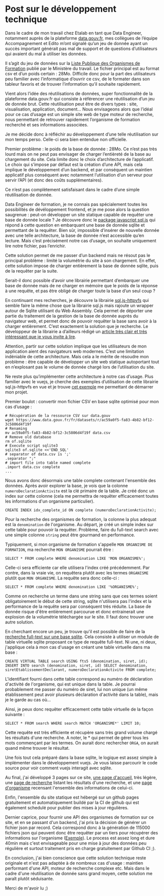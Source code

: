 # Post sur le développement technique

Dans le cadre de mon travail chez Etalab en tant que Data Engineer, notamment auprès de la plateforme [data.gouv.fr](https://data.gouv.fr), mes collègues de l’équipe Accompagnement et Edito m’ont signalé qu’un jeu de donnée ayant un succès important générait pas mal de support et de questions d’utilisateurs qui avaient du mal à utiliser les données.

Il s’agit du jeu de données sur la [Liste Publique des Organismes de Formation](https://www.data.gouv.fr/fr/datasets/liste-publique-des-organismes-de-formation-l-6351-7-1-du-code-du-travail/) publié par le Ministère du travail. Le fichier principal est au format csv et d’un poids certain : 28Mo. Difficile donc pour la part des utilisateurs peu familier avec l’informatique d’ouvrir ce csv, de le formater dans son tableur favoris et de trouver l’information qu’il souhaite rapidement. 

Vient alors l’idée des réutilisations de données, super fonctionnalité de la plateforme data.gouv.fr qui consiste à référencer une réutilisation d’un jeu de donnée brut. Cette réutilisation peut être de divers types : site, visualisation, application, document… Nous envisageons alors que l’idéal pour ce cas d’usage est un simple site web de type moteur de recherche, nous permettant de retrouver rapidement l’organisme de formation recherché et ses informations associées.

Je me décide donc à réfléchir au développement d’une telle réutilisation sur mon temps perso. Celle-ci sera bien entendue non officielle.

Premier problème : le poids de la base de donnée : 28Mo. Ce n’est pas très lourd mais on ne peut pas envisager de charger l’entièreté de la base au chargement du site. Cela limite donc le choix d’architecture de l’applicatif. Le choix qui s’impose par défaut est la création d’une API, mais cela implique le développement d’un backend, et par conséquent un maintien applicatif plus conséquent avec notamment l’utilisation d’un serveur pour servir l’API (et donc des coûts supplémentaires).

Ce n’est pas complètement satisfaisant dans le cadre d’une simple réutilisation de donnée.

Data Engineer de formation, je ne connais pas spécialement toutes les possibilités de dévéloppement frontend, et je me pose alors la question saugrenue : peut-on développer un site statique capable de requêter une base de donnée locale ? Je découvre donc le [package javascript sql.js](https://github.com/sql-js/sql.js/) qui répond à cette question en embarquant une base de donnée sqlite et permettant de la requêter. Bien sûr, impossible d’insérer de nouvelle donnée avec une telle architecture, la base de donnée n’est accessible qu’en lecture. Mais c’est précisément notre cas d’usage, on souhaite uniquement lire notre fichier, pas l’enrichir.

Cette solution permet de me passer d’un backend mais ne résout pas le principal problème : limité la volumétrie du site à son chargement. En effet, cette solution impose de charger entièrement la base de donnée sqlite, puis de la requêter par la suite.

Serait-il donc possible d’avoir une librairie permettant d’embarquer une base de donnée mais de ne charger en mémoire que le poids de la réponse à une requête, et pas être obligé de charger toute la base d’un seul coup ? 

En continuant mes recherches, je découvre la librairie [sql.js-httpvfs](https://github.com/phiresky/sql.js-httpvfs) qui semble faire la même chose que la librairie sql.js mais rajoute un wrapper autour de Sqlite utilisant du Web Assembly. Cela permet de déporter une partie du traitement de la gestion de la base de donnée auprès du navigateur web, et permet donc de pouvoir requêter la base sans avoir à la charger entièrement. C’est exactement la solution que je recherche. Le développeur de la librairie a d’ailleurs rédigé un [article très clair et très intéressant que je vous invite à lire](https://phiresky.github.io/blog/2021/hosting-sqlite-databases-on-github-pages/).

Attention, partir sur cette solution implique que les utilisateurs de mon application aient des navigateurs web modernes. C’est une limitation indéniable de cette architecture. Mais cela a le mérite de résoudre mon problème : être capable de développer un site web statique autoportant tout en n’explosant pas le volume de donnée chargé lors de l’utilisation du site.

Ne reste plus qu’implémenter cette architecture à notre cas d’usage. Plus familier avec le vuejs, je cherche des exemples d’utilisation de cette librairie sql.js-httpvfs en vue et je trouve [cet exemple](https://github.com/7110/vue-sql.js-httpvfs) me permettant de démarrer mon projet. 

Premier boulot : convertir mon fichier CSV en base sqlite optimisé pour mon cas d’usage :

```
# Récupération de la ressource CSV sur data.gouv
wget https://www.data.gouv.fr/fr/datasets/r/ac59a0f5-fa83-4b82-bf12-3c5806d4f19f
# Renaming
mv ac59a0f5-fa83-4b82-bf12-3c5806d4f19f data.csv
# Remove old database
rm of.sqlite
# Execute script sqlite3
sqlite3 of.sqlite <<'END_SQL'
# separator of data.csv is ';'
.separator ";"
# import file into table named complete
.import data.csv complete
...
```

Nous avons donc désormais une table complete contenant l'ensemble des données. Après avoir explorer la base, je vois que la colonne `numeroDeclarationActivite` est la clé primaire de la table. Je créé donc un index sur cette colonne (cela me permettra de requêter efficacement toutes les informations d'un organisme particulier).

```
CREATE INDEX idx_complete_id ON complete (numeroDeclarationActivite);
```

Pour la recherche des organismes de formation, la colonne la plus adequat est la `denomination` de l'organisme. Au départ, je créé un simple index sur cette table pour pouvoir la requêter. Problème, faire du full-text search avec une simple colonne `string` peut être gourmand en performance. 

Typiquement, si mon organisme de formation s'appelle `MON ORGANISME DE FORMATION`, ma recherche `MON ORGANISME` pourrait être : 

```
SELECT * FROM complete WHERE denomination LIKE 'MON ORGANISME%';
```

Celle-ci sera efficiente car elle utilisera l'index créé précédemment. Par contre, dans la vraie vie, on requêtera plutôt avec les termes `ORGANISME` plutôt que `MON ORGANISME`. La requête sera donc celle-ci :

```
SELECT * FROM complete WHERE denomination LIKE '%ORGANISME%';
```

Comme on recherche un terme dans une string sans que ces termes soient obligatoirement le début de cette string, sqlite n'utilisera pas l'index et la performance de la requête sera par conséquent très réduite. La base de donnée risque d'être entièrement parcourue et donc entrainerait une explosion de la volumétrie téléchargée sur le site. Il faut donc trouver une autre solution.

En cherchant encore un peu, je trouve qu'il est possible de faire de la [recherche full-text sur une base sqlite](https://www.sqlite.org/fts5.html). Cela consiste à utiliser un module de table virtuelle sqlite proposant ce type de requête full-text. Ni une, ni deux, j'applique cela à mon cas d'usage en créant une table virtuelle dans ma base :

```
CREATE VIRTUAL TABLE search USING fts5 (denomination, siret, id);
INSERT INTO search (denomination, siret, id) SELECT denomination, siretEtablissementDeclarant, numeroDeclarationActivite FROM complete;
```

L'identifiant fourni dans cette table correspond au numéro de déclaration d'activité de l'organisme, qui est unique dans la table. Je pourrai probablement me passer du numéro de siret, lui non unique (un même établissement peut avoir plusieurs déclaration d'activité dans la table), mais je le garde au cas où...

Ainsi, je peux donc requêter efficacement cette table virtuelle de la façon suivante : 

```
SELECT * FROM search WHERE search MATCH 'ORGANISME*' LIMIT 10;
```

Cette requête est très efficiente et récupère sans très grand volume chargé les résultats d'une recherche. A noter, le * qui permet de gérer tous les mots commençant par les termes. On aurait donc rechercher `ORGA`, on aurait quand même trouver le résultat.

Une fois tout cela préparé dans la base sqlite, le logique est assez simple à implémenter dans le développement vuejs. Je vous laisse parcourir le code source pour voir comment vuejs interagit avec sqlite. 

Au final, j'ai développé 3 pages sur ce site, [une page d'accueil](https://organismes-formation.datatouilleur.fr/), très légère, une [page de recherche](https://organismes-formation.datatouilleur.fr/recherche/opencl/page/1) listant les résultats d'une recherche, et une [page d'organisme](https://organismes-formation.datatouilleur.fr/organisme/11755205675) recensant l'ensemble des informations de celui-ci.

Enfin, l'ensemble du site statique est hébergé sur un github pages gratuitement et automatiquement buildé par la CI de github qui est également schedulé pour publier des mises à jour régulières.

Dernier caprice, pour fournir une API des organismes de formation sur ce site, et en se passant d'un backend, j'ai pris la décision de générer un fichier json par record. Cela correspond donc à la génération de 115000 fichiers json qui peuvent donc être requêter par un tiers pour récupérer des informations sur l'organisme ([Exemple](https://organismes-formation.datatouilleur.fr/siren/834199309.json)).  Le process est assez long et dure 40min mais c'est envisageable pour une mise à jour des données peu régulière et surtout traitement pris en charge gratuitement par Github CI ;).

En conclusion, j'ai bien conscience que cette solution technique reste originale et n'est pas adaptée à de nombreux cas d'usage : maintien performant d'une API, moteur de recherche complexe etc. Mais dans le cadre d'une réutilisation de donnée sans grand moyen, cette solution me paraît plutôt séduisante.

Merci de m'avoir lu ;)

